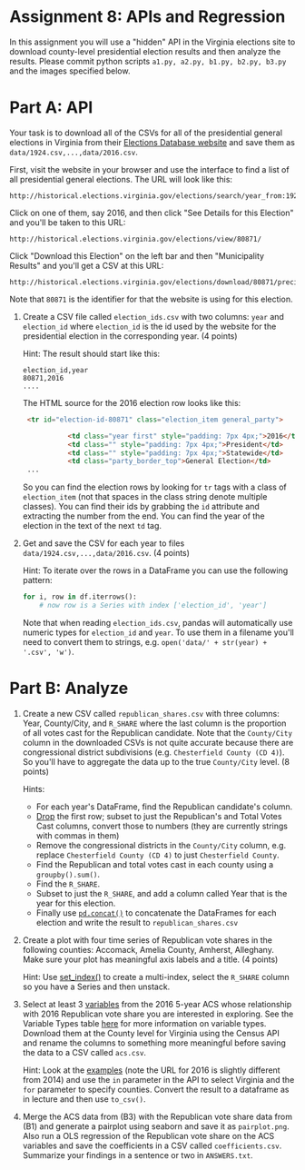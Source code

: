 # Assignment 8: APIs and Regression
In this assignment you will use a "hidden" API in the Virginia elections site to download  county-level presidential election results and then analyze the results. Please commit python scripts `a1.py, a2.py, b1.py, b2.py, b3.py` and the images specified below.

# Part A: API
Your task is to download all of the CSVs for all of the presidential general elections in Virginia from their [Elections Database website](http://historical.elections.virginia.gov/) and save them as `data/1924.csv,...,data/2016.csv`.

First, visit the website in your browser and use the interface to find a list of all presidential general elections. The URL will look like this:

```
http://historical.elections.virginia.gov/elections/search/year_from:1924/year_to:2016/office_id:1
```

Click on one of them, say 2016, and then click "See Details for this Election" and you'll be taken to this URL:

```
http://historical.elections.virginia.gov/elections/view/80871/
```

Click "Download this Election" on the left bar and then "Municipality Results" and you'll get a CSV at this URL:

```
http://historical.elections.virginia.gov/elections/download/80871/precincts_include:0/
```

Note that `80871` is the identifier for that the website is using for this election.

1. Create a CSV file called `election_ids.csv` with two columns: `year` and `election_id` where `election_id` is the id used by the website for the presidential election in the corresponding year. (4 points)

    Hint: The result should start like this:
    
    ```
    election_id,year
    80871,2016
    ....
    ```
    
    The HTML source for the 2016 election row looks like this:

    ```html
     <tr id="election-id-80871" class="election_item general_party">

               <td class="year first" style="padding: 7px 4px;">2016</td>
               <td class="" style="padding: 7px 4px;">President</td>
               <td class="" style="padding: 7px 4px;">Statewide</td>
               <td class="party_border_top">General Election</td>
     ...
    ```
    
    So you can find the election rows by looking for `tr` tags with a class of `election_item` (not that spaces in the class string denote multiple classes). You can find their ids by grabbing the `id` attribute and extracting the number from the end. You can find the year of the election in the text of the next `td` tag.

2. Get and save the CSV for each year to files `data/1924.csv,...,data/2016.csv`. (4 points)

    Hint: To iterate over the rows in a DataFrame you can use the following pattern:
    
    ```python
    for i, row in df.iterrows():
        # now row is a Series with index ['election_id', 'year']
    ```
    
    Note that when reading `election_ids.csv`, pandas will automatically use numeric types for `election_id` and `year`. To use them in a filename you'll need to convert them to strings, e.g. `open('data/' + str(year) + '.csv', 'w')`.

# Part B: Analyze

1. Create a new CSV called `republican_shares.csv` with three columns: Year, County/City, and `R_SHARE` where the last column is the proportion of all votes cast for the Republican candidate. Note that the `County/City` column in the downloaded CSVs is not quite accurate because there are congressional district subdivisions (e.g. `Chesterfield County (CD 4)`). So you'll have to aggregate the data up to the true `County/City` level. (8 points)

    Hints:

    - For each year's DataFrame, find the Republican candidate's column.
    - [Drop](https://pandas.pydata.org/pandas-docs/stable/generated/pandas.DataFrame.drop.html) the first row; subset to just the Republican's and Total Votes Cast columns, convert those to numbers (they are currently strings with commas in them)
    - Remove the congressional districts in the `County/City` column, e.g. replace `Chesterfield County (CD 4)` to just `Chesterfield County`.
    - Find the Republican and total votes cast in each county using a `groupby().sum()`.
    - Find the `R_SHARE`.
    - Subset to just the `R_SHARE`, and add a column called Year that is the year for this election.
    - Finally use [`pd.concat()`](https://pandas.pydata.org/pandas-docs/stable/generated/pandas.concat.html) to concatenate the DataFrames for each election and write the result to `republican_shares.csv`


2. Create a plot with four time series of Republican vote shares in the following counties: Accomack, Amelia County, Amherst, Alleghany. Make sure your plot has meaningful axis labels and a title. (4 points)

    Hint: Use [set_index()](https://pandas.pydata.org/pandas-docs/stable/generated/pandas.DataFrame.set_index.html) to create a multi-index, select the `R_SHARE` column so you have a Series and then unstack.

3. Select at least 3 [variables](https://api.census.gov/data/2016/acs/acs5/profile/variables.html) from the 2016 5-year ACS whose relationship with 2016 Republican vote share you are interested in exploring. See the Variable Types table [here](https://www.census.gov/data/developers/data-sets/acs-5year/data-notes.html) for more information on variable types. Download them at the County level for Virginia using the Census API and rename the columns to something more meaningful before saving the data to a CSV called `acs.csv`.

    Hint: Look at the [examples](https://api.census.gov/data/2016/acs/acs5/examples.html)  (note the URL for 2016 is slightly different from 2014) and use the `in` parameter in the API to select Virginia and the `for` parameter to specify counties. Convert the result to a dataframe as in lecture and then use `to_csv()`.

4. Merge the ACS data from (B3) with the Republican vote share data from (B1) and generate a pairplot using seaborn and save it as `pairplot.png`. Also run a OLS regression of the Republican vote share on the ACS variables and save the coefficients in a CSV called `coefficients.csv`. Summarize your findings in a sentence or two in `ANSWERS.txt`.

